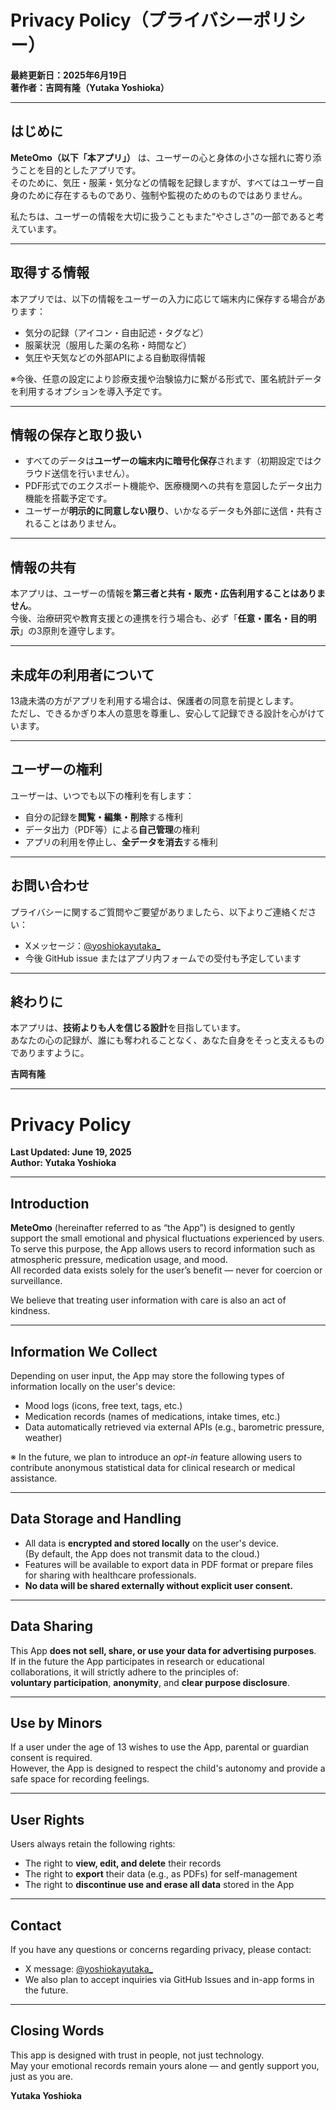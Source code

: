 # Privacy Policy（プライバシーポリシー）  
**最終更新日：2025年6月19日**  
**著作者：吉岡有隆（Yutaka Yoshioka）**

---

## はじめに

**MeteOmo（以下「本アプリ」）** は、ユーザーの心と身体の小さな揺れに寄り添うことを目的としたアプリです。  
そのために、気圧・服薬・気分などの情報を記録しますが、すべてはユーザー自身のために存在するものであり、強制や監視のためのものではありません。

私たちは、ユーザーの情報を大切に扱うこともまた“やさしさ”の一部であると考えています。

---

## 取得する情報

本アプリでは、以下の情報をユーザーの入力に応じて端末内に保存する場合があります：

- 気分の記録（アイコン・自由記述・タグなど）  
- 服薬状況（服用した薬の名称・時間など）  
- 気圧や天気などの外部APIによる自動取得情報  

※今後、任意の設定により診療支援や治験協力に繋がる形式で、匿名統計データを利用するオプションを導入予定です。

---

## 情報の保存と取り扱い

- すべてのデータは**ユーザーの端末内に暗号化保存**されます（初期設定ではクラウド送信を行いません）。  
- PDF形式でのエクスポート機能や、医療機関への共有を意図したデータ出力機能を搭載予定です。  
- ユーザーが**明示的に同意しない限り**、いかなるデータも外部に送信・共有されることはありません。

---

## 情報の共有

本アプリは、ユーザーの情報を**第三者と共有・販売・広告利用することはありません**。  
今後、治療研究や教育支援との連携を行う場合も、必ず「**任意・匿名・目的明示**」の3原則を遵守します。

---

## 未成年の利用者について

13歳未満の方がアプリを利用する場合は、保護者の同意を前提とします。  
ただし、できるかぎり本人の意思を尊重し、安心して記録できる設計を心がけています。

---

## ユーザーの権利

ユーザーは、いつでも以下の権利を有します：

- 自分の記録を**閲覧・編集・削除**する権利  
- データ出力（PDF等）による**自己管理**の権利  
- アプリの利用を停止し、**全データを消去**する権利

---

## お問い合わせ

プライバシーに関するご質問やご要望がありましたら、以下よりご連絡ください：

- Xメッセージ：[@yoshiokayutaka_](https://x.com/yoshiokayutaka_)  
- 今後 GitHub issue またはアプリ内フォームでの受付も予定しています

---

## 終わりに

本アプリは、**技術よりも人を信じる設計**を目指しています。  
あなたの心の記録が、誰にも奪われることなく、あなた自身をそっと支えるものでありますように。

**吉岡有隆**

---

# Privacy Policy  
**Last Updated: June 19, 2025**  
**Author: Yutaka Yoshioka**

---

## Introduction

**MeteOmo** (hereinafter referred to as “the App”) is designed to gently support the small emotional and physical fluctuations experienced by users.  
To serve this purpose, the App allows users to record information such as atmospheric pressure, medication usage, and mood.  
All recorded data exists solely for the user’s benefit — never for coercion or surveillance.

We believe that treating user information with care is also an act of kindness.

---

## Information We Collect

Depending on user input, the App may store the following types of information locally on the user's device:

- Mood logs (icons, free text, tags, etc.)  
- Medication records (names of medications, intake times, etc.)  
- Data automatically retrieved via external APIs (e.g., barometric pressure, weather)

※ In the future, we plan to introduce an *opt-in* feature allowing users to contribute anonymous statistical data for clinical research or medical assistance.

---

## Data Storage and Handling

- All data is **encrypted and stored locally** on the user's device.  
  (By default, the App does not transmit data to the cloud.)  
- Features will be available to export data in PDF format or prepare files for sharing with healthcare professionals.  
- **No data will be shared externally without explicit user consent.**

---

## Data Sharing

This App **does not sell, share, or use your data for advertising purposes**.  
If in the future the App participates in research or educational collaborations, it will strictly adhere to the principles of:  
**voluntary participation**, **anonymity**, and **clear purpose disclosure**.

---

## Use by Minors

If a user under the age of 13 wishes to use the App, parental or guardian consent is required.  
However, the App is designed to respect the child's autonomy and provide a safe space for recording feelings.

---

## User Rights

Users always retain the following rights:

- The right to **view, edit, and delete** their records  
- The right to **export** their data (e.g., as PDFs) for self-management  
- The right to **discontinue use and erase all data** stored in the App

---

## Contact

If you have any questions or concerns regarding privacy, please contact:

- X message: [@yoshiokayutaka_](https://x.com/yoshiokayutaka_)  
- We also plan to accept inquiries via GitHub Issues and in-app forms in the future.

---

## Closing Words

This app is designed with trust in people, not just technology.  
May your emotional records remain yours alone — and gently support you, just as you are.

**Yutaka Yoshioka**
